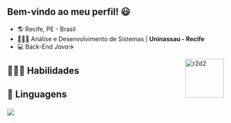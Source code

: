<h2> Bem-vindo ao meu perfil! 😃</h2>

-   🌎 Recife, PE - Brasil
-   👨🏽‍💻 Análise e Desenvolvimento de Sistemas | **Uninassau - Recife**
-   💻 Back-End _Java☕_ 


<img src="https://images-wixmp-ed30a86b8c4ca887773594c2.wixmp.com/f/18e785a0-0d3f-4348-bce5-a9701073baf7/d8fiujp-26657d06-dd5c-4cc5-a740-473dbf31f5fa.gif?token=eyJ0eXAiOiJKV1QiLCJhbGciOiJIUzI1NiJ9.eyJzdWIiOiJ1cm46YXBwOjdlMGQxODg5ODIyNjQzNzNhNWYwZDQxNWVhMGQyNmUwIiwiaXNzIjoidXJuOmFwcDo3ZTBkMTg4OTgyMjY0MzczYTVmMGQ0MTVlYTBkMjZlMCIsIm9iaiI6W1t7InBhdGgiOiJcL2ZcLzE4ZTc4NWEwLTBkM2YtNDM0OC1iY2U1LWE5NzAxMDczYmFmN1wvZDhmaXVqcC0yNjY1N2QwNi1kZDVjLTRjYzUtYTc0MC00NzNkYmYzMWY1ZmEuZ2lmIn1dXSwiYXVkIjpbInVybjpzZXJ2aWNlOmZpbGUuZG93bmxvYWQiXX0.-pFlQz8guYPZEFwkRJY79FYMrqEhbodKMMHgsuCSrss"  width="90" align="right" alt="r2d2">
<h2> 👨🏻‍💻 Habilidades <h2>
💬 Linguagens

<p>
  <a>
    <img src="https://skillicons.dev/icons?i=html,java,spring,mongodb,github,git,js,threejs" />
  </a>
</p>

</br>
